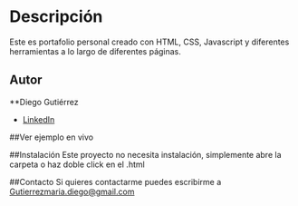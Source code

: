 # Descripción

Este es portafolio personal creado con HTML, CSS, Javascript y diferentes herramientas a lo largo de diferentes páginas.

## Autor
**Diego Gutiérrez

* [LinkedIn]()

##Ver ejemplo en vivo

##Instalación
Este proyecto no necesita instalación, simplemente abre la carpeta o haz doble click en el .html

##Contacto
Si quieres contactarme puedes escribirme a Gutierrezmaria.diego@gmail.com
